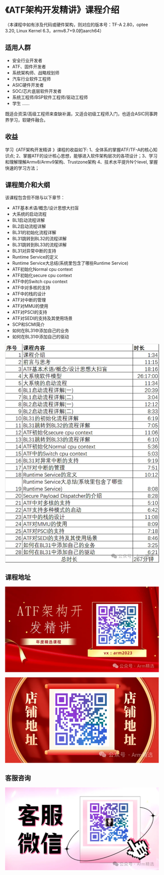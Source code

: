 # 《ATF架构开发精讲》课程介绍



（本课程中如有涉及代码或硬件架构，则对应的版本号：TF-A 2.80，optee 3.20, Linux Kernel 6.3，armv8.7+9.0的aarch64）

## 适用人群

- 安全行业开发者
- ATF、固件开发者
- 系统架构师、战略规划师
- 汽车行业软件工程师
- ASIC硬件开发者
- SOC/芯片底层软件开发者
- 系统工程师/BSP软件工程师/驱动工程师
- 学生 ......

既适合资深/高级工程师来查缺补漏，又适合初级工程师入门，也适合ASIC同事跨界学习，软硬件融合。

## 收益

学习《ATF架构开发精讲 》课程的收益如下: 1、全体系的掌握ATF/TF-A的核心知识点; 2、掌握ATF的设计核心思想，能够进入软件架构层次的各项设计；3、学习和理解理解Armv8/Armv9架构、Trustzone架构 4、技术水平提升N个level, 掌握快速的学习方法；

## 课程简介和大纲

该课程包含但不限与以下章节：

- ATF基本术语/概念/设计思想大扫盲
- 大系统的启动流程
- BL1启动流程详解
- BL2启动流程详解
- BL31的初始化流程详解
- BL31跳转到BL32的流程详解
- BL31跳转到BL33的流程详解
- BL31对异常中断的支持
- Runtime Service的定义
- Runtime Service大总结(系统里包含了哪些Runtime Service)
- ATF初始化Normal cpu context
- ATF初始化secure cpu context
- ATF中的Switch cpu context
- ATF中对多核的支持
- ATF中的栈的设计
- ATF对中断的管理
- ATF对MMU的使用
- ATF对PSCI的支持
- ATF对SEDI的支持及其使用场景
- SCP和SCMI简介
- 如何在BL31中添加自己的业务
- 如何在BL31中添加自己的驱动 



![图片](pictures/640-1719450442098-227.webp)

## 课程地址

![图片](pictures/640-1719450442099-228.webp)

![图片](pictures/640-1719450442099-229.webp)

## 客服咨询

![图片](pictures/640-1719450442099-230.webp)
